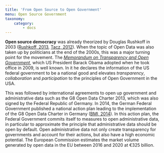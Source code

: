 ```yaml
---
title: 'From Open Source to Open Government'
menu: Open Source Government
taxonomy:
    category:
        - docs
---
```

**Open source democracy** was already theorized by Douglas Rushkoff in 2003 ([Rushkoff, 2013](/opendata/vorlesung/literatur#rushkoff2003open), [Tacz, 2012](/opendata/vorlesung/literatur#tkacz2012open)). When the topic of Open Data was also taken up by politicians at the end of the 2000s, this was a major turning point for the movement. The [*Memorandum on Transparency and Open Government*](https://obamawhitehouse.archives.gov/the-press-office/transparency-and-open-government), which US President Barack Obama adopted when he took office in 2009, is well known. In it he declares the information of the US federal government to be a national good and elevates *transparency*, *collaboration* and *participation* to the principles of Open Government in the USA.

This was followed by international agreements to open up government and administrative data such as the G8 Open Data Charter 2013, which was also signed by the Federal Republic of Germany. In 2014, the German Federal Government published a national action plan leading to the implementation of the G8 Open Data Charter in Germany ([BMI, 2014](/opendata/vorlesung/literatur#bmi_aktionsplan)). In this action plan, the Federal Government commits itself to measures to open administrative data, in particular to approximate the principle that administrative data should be open by default. Open administrative data not only create transparency for governments and account for their actions, but also have a high economic potential. The European Commission estimates the market volume generated by open data in the EU between 2016 and 2020 at €325 billion.
